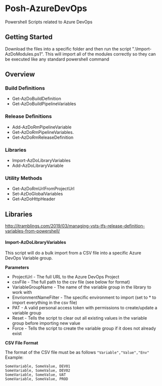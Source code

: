 # Posh-AzureDevOps
Powershell Scripts related to Azure DevOps

## Getting Started
Download the files into a specific folder and then run the script ".\Import-AzDoModules.ps1".  This will import all of the modules correctly so they can be executed like any standard powershell command

## Overview

### Build Definitions
* Get-AzDoBuildDefinition          
* Get-AzDoBuildPipelineVariables  

### Release Definitions
* Add-AzDoRmPipelineVariable      
* Get-AzDoRmPipelineVariables.      
* Get-AzDoRmReleaseDefinition      

### Libraries
* Import-AzDoLibraryVariables      
* Add-AzDoLibraryVariable         

### Utility Methods
* Get-AzDoRmUrlFromProjectUrl      
* Set-AzDoGlobalVariables          
* Get-AzDoHttpHeader              

## Libraries
http://itramblings.com/2019/03/managing-vsts-tfs-release-definition-variables-from-powershell/

#### Import-AzDoLibraryVariables
This script will do a bulk import from a CSV file into a specific Azure DevOps Variable group.  

**Parameters**
* ProjectUrl - The full URL to the Azure DevOps Project
* csvFile - The full path to the csv file (see below for format)
* VariableGroupName - The name of the variable group in the library to work with
* EnvrionmentNameFilter - The specific environment to import (set to * to import everything in the csv file)
* PAT - A valid personal access token with permissions to create/update a variable group
* Reset - Tells the script to clear out all existing values in the variable group before importing new value
* Force - Tells the script to create the variable group if it does not already exist

**CSV File Format**

The format of the CSV file must be as follows
```"Variable","Value","Env"```
Example:
```
SomeVariable, SomeValue, DEV01
SomeVariable, SomeValue, DEV02
SomeVariable, SomeValue, UAT
SomeVariable, SomeValue, PROD
```
